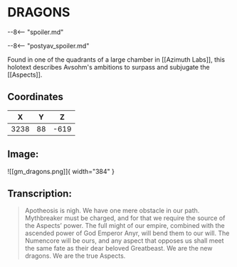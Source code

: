 # DRAGONS

--8<-- "spoiler.md"

--8<-- "postyav_spoiler.md"

Found in one of the quadrants of a large chamber in [[Azimuth Labs]], this holotext describes Avsohm's ambitions to surpass and subjugate the [[Aspects]].

## Coordinates
| **X** | **Y** | **Z** |
| :---: | :---: | :---: |
| 3238 |  88  | -619 |

## Image:

![[gm_dragons.png]]{ width="384" }

## Transcription:
> Apotheosis is nigh. We have one mere obstacle in our path. Mythbreaker must be charged, and for that we require the source of the Aspects’ power. The full might of our empire, combined with the ascended power of God Emperor Anyr, will bend them to our will. The Numencore will be ours, and any aspect that opposes us shall meet the same fate as their dear beloved Greatbeast. We are the new dragons. We are the true Aspects.
